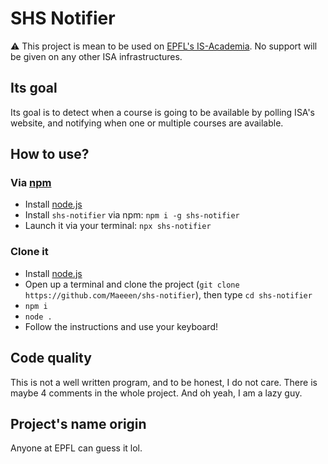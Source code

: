 # SHS Notifier

:warning: This project is mean to be used on [EPFL's IS-Academia](https://isa.epfl.ch). No support will be given on any other ISA infrastructures.

## Its goal

Its goal is to detect when a course is going to be available by polling ISA's website, and notifying when one or multiple courses are available.

## How to use?

### Via [npm](https://www.npmjs.com/package/shs-notifier)

* Install [node.js](https://nodejs.org/en/download)
* Install `shs-notifier` via npm: `npm i -g shs-notifier`
* Launch it via your terminal: `npx shs-notifier`

### Clone it

* Install [node.js](https://nodejs.org/en/download)
* Open up a terminal and clone the project (`git clone https://github.com/Maeeen/shs-notifier`), then type `cd shs-notifier`
* `npm i`
* `node .`
* Follow the instructions and use your keyboard!

## Code quality

This is not a well written program, and to be honest, I do not care. There is maybe 4 comments in the whole project. And oh yeah, I am a lazy guy.

## Project's name origin

Anyone at EPFL can guess it lol.